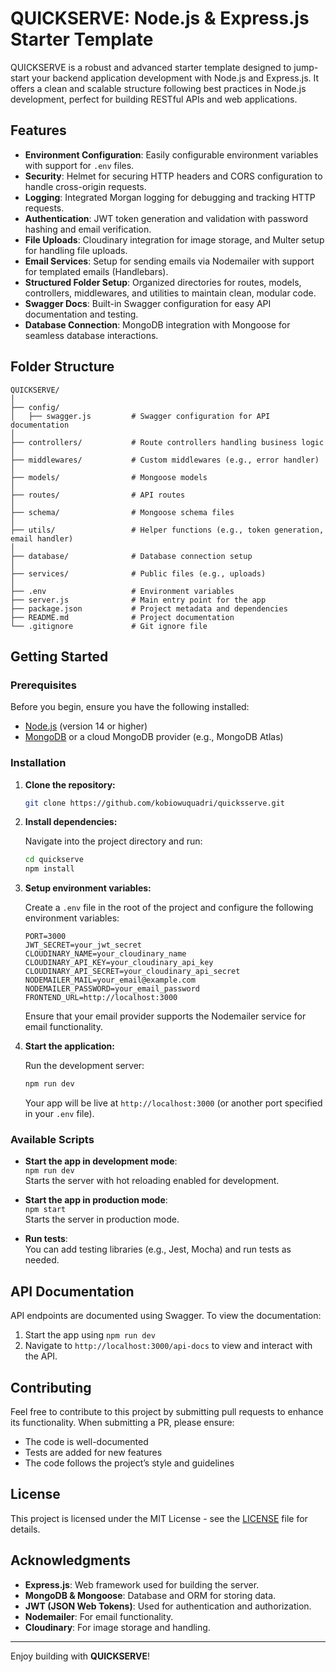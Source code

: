 # QUICKSERVE: Node.js & Express.js Starter Template

QUICKSERVE is a robust and advanced starter template designed to jump-start your backend application development with Node.js and Express.js. It offers a clean and scalable structure following best practices in Node.js development, perfect for building RESTful APIs and web applications.

## Features
- **Environment Configuration**: Easily configurable environment variables with support for `.env` files.
- **Security**: Helmet for securing HTTP headers and CORS configuration to handle cross-origin requests.
- **Logging**: Integrated Morgan logging for debugging and tracking HTTP requests.
- **Authentication**: JWT token generation and validation with password hashing and email verification.
- **File Uploads**: Cloudinary integration for image storage, and Multer setup for handling file uploads.
- **Email Services**: Setup for sending emails via Nodemailer with support for templated emails (Handlebars).
- **Structured Folder Setup**: Organized directories for routes, models, controllers, middlewares, and utilities to maintain clean, modular code.
- **Swagger Docs**: Built-in Swagger configuration for easy API documentation and testing.
- **Database Connection**: MongoDB integration with Mongoose for seamless database interactions.

## Folder Structure

```
QUICKSERVE/
│
├── config/
│   ├── swagger.js         # Swagger configuration for API documentation
│
├── controllers/           # Route controllers handling business logic
│
├── middlewares/           # Custom middlewares (e.g., error handler)
│
├── models/                # Mongoose models
│
├── routes/                # API routes
│
├── schema/                # Mongoose schema files
│
├── utils/                 # Helper functions (e.g., token generation, email handler)
│
├── database/              # Database connection setup
│
├── services/              # Public files (e.g., uploads)
│
├── .env                   # Environment variables
├── server.js              # Main entry point for the app
├── package.json           # Project metadata and dependencies
├── README.md              # Project documentation
└── .gitignore             # Git ignore file
```

## Getting Started

### Prerequisites
Before you begin, ensure you have the following installed:
- [Node.js](https://nodejs.org/) (version 14 or higher)
- [MongoDB](https://www.mongodb.com/try/download/community) or a cloud MongoDB provider (e.g., MongoDB Atlas)

### Installation

1. **Clone the repository:**

   ```bash
   git clone https://github.com/kobiowuquadri/quicksserve.git
   ```

2. **Install dependencies:**

   Navigate into the project directory and run:

   ```bash
   cd quickserve
   npm install
   ```

3. **Setup environment variables:**

   Create a `.env` file in the root of the project and configure the following environment variables:

   ```
   PORT=3000
   JWT_SECRET=your_jwt_secret
   CLOUDINARY_NAME=your_cloudinary_name
   CLOUDINARY_API_KEY=your_cloudinary_api_key
   CLOUDINARY_API_SECRET=your_cloudinary_api_secret
   NODEMAILER_MAIL=your_email@example.com
   NODEMAILER_PASSWORD=your_email_password
   FRONTEND_URL=http://localhost:3000
   ```

   Ensure that your email provider supports the Nodemailer service for email functionality.

4. **Start the application:**

   Run the development server:

   ```bash
   npm run dev
   ```

   Your app will be live at `http://localhost:3000` (or another port specified in your `.env` file).

### Available Scripts

- **Start the app in development mode**:  
   `npm run dev`  
   Starts the server with hot reloading enabled for development.

- **Start the app in production mode**:  
   `npm start`  
   Starts the server in production mode.

- **Run tests**:  
   You can add testing libraries (e.g., Jest, Mocha) and run tests as needed.

## API Documentation

API endpoints are documented using Swagger. To view the documentation:
1. Start the app using `npm run dev`
2. Navigate to `http://localhost:3000/api-docs` to view and interact with the API.

## Contributing

Feel free to contribute to this project by submitting pull requests to enhance its functionality. When submitting a PR, please ensure:
- The code is well-documented
- Tests are added for new features
- The code follows the project’s style and guidelines

## License

This project is licensed under the MIT License - see the [LICENSE](LICENSE) file for details.

## Acknowledgments

- **Express.js**: Web framework used for building the server.
- **MongoDB & Mongoose**: Database and ORM for storing data.
- **JWT (JSON Web Tokens)**: Used for authentication and authorization.
- **Nodemailer**: For email functionality.
- **Cloudinary**: For image storage and handling.

---

Enjoy building with **QUICKSERVE**!

